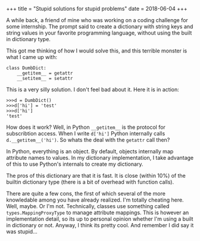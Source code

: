 +++
title = "Stupid solutions for stupid problems"
date = 2018-06-04
+++

A while back, a friend of mine who was working on a coding challenge for some internship. The prompt said to create a dictionary with string keys and string values in your favorite programming language, without using the built in dictionary type.

This got me thinking of how I would solve this, and this terrible monster is what I came up with:

```
class DumbDict:
    __getitem__ = getattr
    __setitem__ = setattr
```

This is a very silly solution. I don't feel bad about it. Here it is in action:

```
>>>d = DumbDict()
>>>d['hi'] = 'test'
>>>d['hi']
'test'
```

How does it work? Well, in Python `__getitem__` is the protocol for subscribtion access. When I write `d['hi']` Python internally calls `d.__getitem__('hi')`. So whats the deal with the `getattr` call then?

In Python, everything is an object. By default, objects internally map attribute names to values. In my dictionary implementation, I take advantage of this to use Python's internals to create my dictionary.

The pros of this dictionary are that it is fast. It is close (within 10%) of the builtin dictionary type (there is a bit of overhead with function calls).

There are quite a few cons, the first of which several of the more knowledable among you have already realized. I'm totally cheating here. Well, maybe. Or I'm not. Technically, classes use something called `types.MappingProxyType` to manage attribute mappings. This is however an implementation detail, so its up to personal opinion whether I'm using a built in dictionary or not. Anyway, I think its pretty cool. And remember I did say it was stupid...
